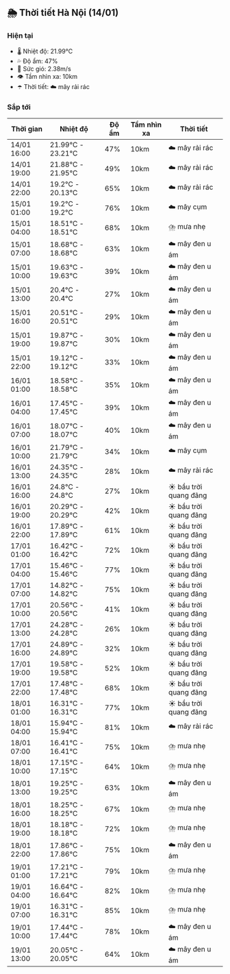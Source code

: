 ## 🌦️ Thời tiết Hà Nội (14/01)

### Hiện tại

- 🌡️ Nhiệt độ: 21.99℃
- 💦 Độ ẩm: 47%
- 💨 Sức gió: 2.38m/s
- 👁️ Tầm nhìn xa: 10km
- ☂️ Thời tiết: ☁️ mây rải rác

### Sắp tới

| Thời gian | Nhiệt độ | Độ ẩm | Tầm nhìn xa | Thời tiết |
| --- | --- | --- | --- | --- |
| 14/01 16:00 | 21.99℃ - 23.21℃ | 47% | 10km | ☁️ mây rải rác |
| 14/01 19:00 | 21.88℃ - 21.95℃ | 49% | 10km | ☁️ mây rải rác |
| 14/01 22:00 | 19.2℃ - 20.13℃ | 65% | 10km | ☁️ mây rải rác |
| 15/01 01:00 | 19.2℃ - 19.2℃ | 76% | 10km | ☁️ mây cụm |
| 15/01 04:00 | 18.51℃ - 18.51℃ | 68% | 10km | ⛈️ mưa nhẹ |
| 15/01 07:00 | 18.68℃ - 18.68℃ | 63% | 10km | ☁️ mây đen u ám |
| 15/01 10:00 | 19.63℃ - 19.63℃ | 39% | 10km | ☁️ mây đen u ám |
| 15/01 13:00 | 20.4℃ - 20.4℃ | 27% | 10km | ☁️ mây đen u ám |
| 15/01 16:00 | 20.51℃ - 20.51℃ | 29% | 10km | ☁️ mây đen u ám |
| 15/01 19:00 | 19.87℃ - 19.87℃ | 30% | 10km | ☁️ mây đen u ám |
| 15/01 22:00 | 19.12℃ - 19.12℃ | 33% | 10km | ☁️ mây đen u ám |
| 16/01 01:00 | 18.58℃ - 18.58℃ | 35% | 10km | ☁️ mây đen u ám |
| 16/01 04:00 | 17.45℃ - 17.45℃ | 39% | 10km | ☁️ mây đen u ám |
| 16/01 07:00 | 18.07℃ - 18.07℃ | 40% | 10km | ☁️ mây đen u ám |
| 16/01 10:00 | 21.79℃ - 21.79℃ | 34% | 10km | ☁️ mây cụm |
| 16/01 13:00 | 24.35℃ - 24.35℃ | 28% | 10km | ☁️ mây rải rác |
| 16/01 16:00 | 24.8℃ - 24.8℃ | 27% | 10km | ☀️ bầu trời quang đãng |
| 16/01 19:00 | 20.29℃ - 20.29℃ | 42% | 10km | ☀️ bầu trời quang đãng |
| 16/01 22:00 | 17.89℃ - 17.89℃ | 61% | 10km | ☀️ bầu trời quang đãng |
| 17/01 01:00 | 16.42℃ - 16.42℃ | 72% | 10km | ☀️ bầu trời quang đãng |
| 17/01 04:00 | 15.46℃ - 15.46℃ | 77% | 10km | ☀️ bầu trời quang đãng |
| 17/01 07:00 | 14.82℃ - 14.82℃ | 75% | 10km | ☀️ bầu trời quang đãng |
| 17/01 10:00 | 20.56℃ - 20.56℃ | 41% | 10km | ☀️ bầu trời quang đãng |
| 17/01 13:00 | 24.28℃ - 24.28℃ | 26% | 10km | ☀️ bầu trời quang đãng |
| 17/01 16:00 | 24.89℃ - 24.89℃ | 32% | 10km | ☀️ bầu trời quang đãng |
| 17/01 19:00 | 19.58℃ - 19.58℃ | 52% | 10km | ☀️ bầu trời quang đãng |
| 17/01 22:00 | 17.48℃ - 17.48℃ | 68% | 10km | ☀️ bầu trời quang đãng |
| 18/01 01:00 | 16.31℃ - 16.31℃ | 77% | 10km | ☀️ bầu trời quang đãng |
| 18/01 04:00 | 15.94℃ - 15.94℃ | 81% | 10km | ☁️ mây rải rác |
| 18/01 07:00 | 16.41℃ - 16.41℃ | 75% | 10km | ⛈️ mưa nhẹ |
| 18/01 10:00 | 17.15℃ - 17.15℃ | 64% | 10km | ⛈️ mưa nhẹ |
| 18/01 13:00 | 19.25℃ - 19.25℃ | 63% | 10km | ☁️ mây đen u ám |
| 18/01 16:00 | 18.25℃ - 18.25℃ | 67% | 10km | ⛈️ mưa nhẹ |
| 18/01 19:00 | 18.18℃ - 18.18℃ | 72% | 10km | ⛈️ mưa nhẹ |
| 18/01 22:00 | 17.86℃ - 17.86℃ | 75% | 10km | ☁️ mây đen u ám |
| 19/01 01:00 | 17.21℃ - 17.21℃ | 79% | 10km | ⛈️ mưa nhẹ |
| 19/01 04:00 | 16.64℃ - 16.64℃ | 82% | 10km | ⛈️ mưa nhẹ |
| 19/01 07:00 | 16.31℃ - 16.31℃ | 85% | 10km | ⛈️ mưa nhẹ |
| 19/01 10:00 | 17.44℃ - 17.44℃ | 78% | 10km | ☁️ mây đen u ám |
| 19/01 13:00 | 20.05℃ - 20.05℃ | 64% | 10km | ☁️ mây đen u ám |
